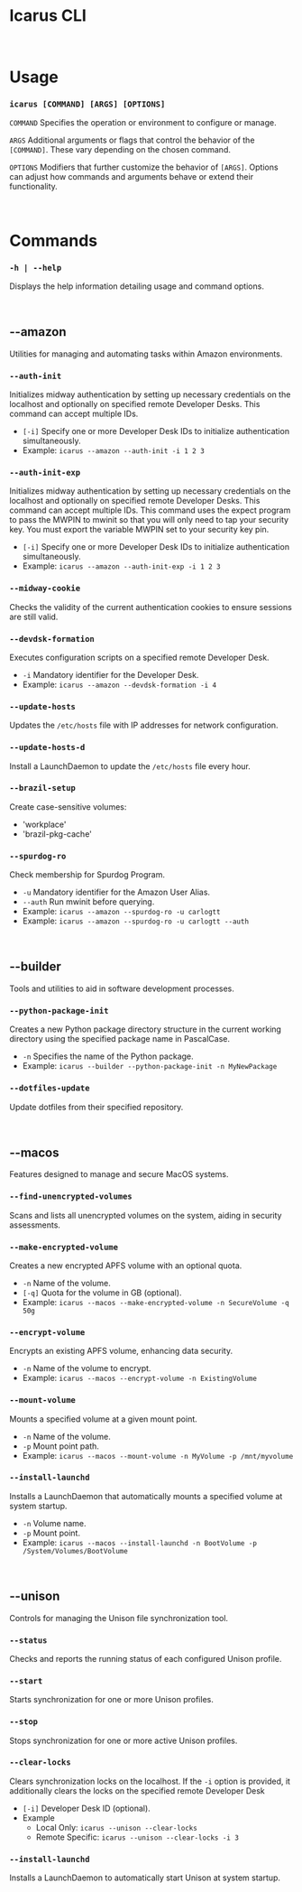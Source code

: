# Icarus CLI
&nbsp;
# Usage

### `icarus [COMMAND] [ARGS] [OPTIONS]`

`COMMAND` Specifies the operation or environment to configure or manage.

`ARGS` Additional arguments or flags that control the behavior of the `[COMMAND]`. These vary depending on the chosen command.

`OPTIONS` Modifiers that further customize the behavior of `[ARGS]`. Options can adjust how commands and arguments behave or extend their functionality.

&nbsp;
# Commands

### `-h | --help`

Displays the help information detailing usage and command options.

&nbsp;
## --amazon
Utilities for managing and automating tasks within Amazon environments.

### `--auth-init`

Initializes midway authentication by setting up necessary credentials on the localhost and optionally on specified remote Developer Desks. This command can accept multiple IDs.

- `[-i]` Specify one or more Developer Desk IDs to initialize authentication simultaneously.
- Example: `icarus --amazon --auth-init -i 1 2 3`

### `--auth-init-exp`

Initializes midway authentication by setting up necessary credentials on the localhost and optionally on specified remote Developer Desks. This command can accept multiple IDs.
This command uses the expect program to pass the MWPIN to mwinit so that you will only need to tap your security key.
You must export the variable MWPIN set to your security key pin.

- `[-i]` Specify one or more Developer Desk IDs to initialize authentication simultaneously.
- Example: `icarus --amazon --auth-init-exp -i 1 2 3`

### `--midway-cookie`

Checks the validity of the current authentication cookies to ensure sessions are still valid.

### `--devdsk-formation`

Executes configuration scripts on a specified remote Developer Desk.

- `-i` Mandatory identifier for the Developer Desk.
- Example: `icarus --amazon --devdsk-formation -i 4`

### `--update-hosts`

Updates the `/etc/hosts` file with IP addresses for network configuration.

### `--update-hosts-d`

Install a LaunchDaemon to update the `/etc/hosts` file every hour.

### `--brazil-setup`

Create case-sensitive volumes:
- 'workplace'
- 'brazil-pkg-cache'

### `--spurdog-ro`

Check membership for Spurdog Program.

- `-u` Mandatory identifier for the Amazon User Alias.
- `--auth` Run mwinit before querying.
- Example: `icarus --amazon --spurdog-ro -u carlogtt`
- Example: `icarus --amazon --spurdog-ro -u carlogtt --auth`

&nbsp;
## --builder
Tools and utilities to aid in software development processes.

### `--python-package-init`

Creates a new Python package directory structure in the current working directory using the specified package name in PascalCase.

- `-n` Specifies the name of the Python package.
- Example: `icarus --builder --python-package-init -n MyNewPackage`

### `--dotfiles-update`

Update dotfiles from their specified repository.

&nbsp;
## --macos
Features designed to manage and secure MacOS systems.

### `--find-unencrypted-volumes`

Scans and lists all unencrypted volumes on the system, aiding in security assessments.

### `--make-encrypted-volume`

Creates a new encrypted APFS volume with an optional quota.

- `-n` Name of the volume.
- `[-q]` Quota for the volume in GB (optional).
- Example: `icarus --macos --make-encrypted-volume -n SecureVolume -q 50g`

### `--encrypt-volume`

Encrypts an existing APFS volume, enhancing data security.

- `-n` Name of the volume to encrypt.
- Example: `icarus --macos --encrypt-volume -n ExistingVolume`

### `--mount-volume`

Mounts a specified volume at a given mount point.

- `-n` Name of the volume.
- `-p` Mount point path.
- Example: `icarus --macos --mount-volume -n MyVolume -p /mnt/myvolume`

### `--install-launchd`

Installs a LaunchDaemon that automatically mounts a specified volume at system startup.

- `-n` Volume name.
- `-p` Mount point.
- Example: `icarus --macos --install-launchd -n BootVolume -p /System/Volumes/BootVolume`

&nbsp;
## --unison
Controls for managing the Unison file synchronization tool.

### `--status`

Checks and reports the running status of each configured Unison profile.

### `--start`

Starts synchronization for one or more Unison profiles.

### `--stop`

Stops synchronization for one or more active Unison profiles.

### `--clear-locks`

Clears synchronization locks on the localhost. If the `-i` option is provided, it additionally clears the locks on the specified remote Developer Desk

- `[-i]` Developer Desk ID (optional).
- Example
    - Local Only: `icarus --unison --clear-locks`
    - Remote Specific: `icarus --unison --clear-locks -i 3`

### `--install-launchd`

Installs a LaunchDaemon to automatically start Unison at system startup.
